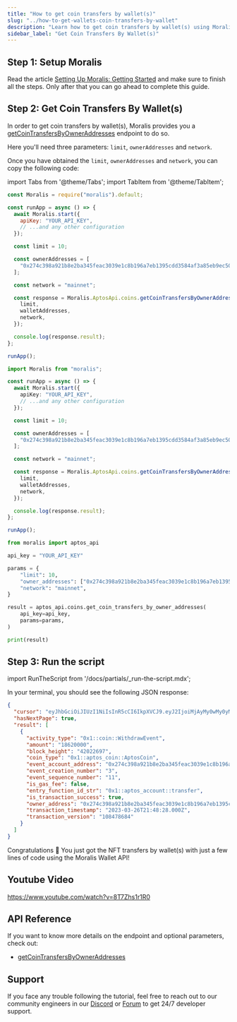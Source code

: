 ```yaml
---
title: "How to get coin transfers by wallet(s)"
slug: "../how-to-get-wallets-coin-transfers-by-wallet"
description: "Learn how to get coin transfers by wallet(s) using Moralis Wallet API."
sidebar_label: "Get Coin Transfers By Wallet(s)"
---
```


## Step 1: Setup Moralis

Read the article [Setting Up Moralis: Getting Started](/web3-data-api/aptos/get-your-api-key) and make sure to finish all the steps. Only after that you can go ahead to complete this guide.

## Step 2: Get Coin Transfers By Wallet(s)

In order to get coin transfers by wallet(s), Moralis provides you a [getCoinTransfersByOwnerAddresses](/web3-data-api/aptos/reference/get-coin-transfers-by-owner-addresses) endpoint to do so.

Here you'll need three parameters: `limit`, `ownerAddresses` and `network`.

Once you have obtained the `limit`, `ownerAddresses` and `network`, you can copy the following code:

import Tabs from '@theme/Tabs';
import TabItem from '@theme/TabItem';

<Tabs groupId="programming-language">
  <TabItem value="javascript" label="index.js (JavaScript)" default>

```javascript index.js
const Moralis = require("moralis").default;

const runApp = async () => {
  await Moralis.start({
    apiKey: "YOUR_API_KEY",
    // ...and any other configuration
  });

  const limit = 10;

  const ownerAddresses = [
    "0x274c398a921b8e2ba345feac3039e1c8b196a7eb1395cdd3584af3a85eb9ec50",
  ];

  const network = "mainnet";

  const response = Moralis.AptosApi.coins.getCoinTransfersByOwnerAddresses({
    limit,
    walletAddresses,
    network,
  });

  console.log(response.result);
};

runApp();
```

</TabItem>
<TabItem value="typescript" label="index.ts (TypeScript)">

```typescript index.ts
import Moralis from "moralis";

const runApp = async () => {
  await Moralis.start({
    apiKey: "YOUR_API_KEY",
    // ...and any other configuration
  });

  const limit = 10;

  const ownerAddresses = [
    "0x274c398a921b8e2ba345feac3039e1c8b196a7eb1395cdd3584af3a85eb9ec50",
  ];

  const network = "mainnet";

  const response = Moralis.AptosApi.coins.getCoinTransfersByOwnerAddresses({
    limit,
    walletAddresses,
    network,
  });

  console.log(response.result);
};

runApp();
```

</TabItem>
<TabItem value="python" label="index.py (Python)">

```python index.py
from moralis import aptos_api

api_key = "YOUR_API_KEY"

params = {
    "limit": 10,
    "owner_addresses": ["0x274c398a921b8e2ba345feac3039e1c8b196a7eb1395cdd3584af3a85eb9ec50"]
    "network": "mainnet",
}

result = aptos_api.coins.get_coin_transfers_by_owner_addresses(
    api_key=api_key,
    params=params,
)

print(result)
```

</TabItem>
</Tabs>

## Step 3: Run the script

import RunTheScript from '/docs/partials/\_run-the-script.mdx';

<RunTheScript />

In your terminal, you should see the following JSON response:

```json
{
  "cursor": "eyJhbGciOiJIUzI1NiIsInR5cCI6IkpXVCJ9.eyJ2IjoiMjAyMy0wMy0yMVQyMTo1NTo0MS4wMDBaIiwibyI6MiwiaWF0IjoxNjgyMDY3NTc2fQ.505lbLYPA4Vg4aUNbZIqv9CsgbcyaHeSgcySFwgOqpM",
  "hasNextPage": true,
  "result": [
    {
      "activity_type": "0x1::coin::WithdrawEvent",
      "amount": "18620000",
      "block_height": "42022697",
      "coin_type": "0x1::aptos_coin::AptosCoin",
      "event_account_address": "0x274c398a921b8e2ba345feac3039e1c8b196a7eb1395cdd3584af3a85eb9ec50",
      "event_creation_number": "3",
      "event_sequence_number": "11",
      "is_gas_fee": false,
      "entry_function_id_str": "0x1::aptos_account::transfer",
      "is_transaction_success": true,
      "owner_address": "0x274c398a921b8e2ba345feac3039e1c8b196a7eb1395cdd3584af3a85eb9ec50",
      "transaction_timestamp": "2023-03-26T21:48:28.000Z",
      "transaction_version": "108478684"
    }
  ]
}
```

Congratulations 🥳 You just got the NFT transfers by wallet(s) with just a few lines of code using the Moralis Wallet API!

## Youtube Video

https://www.youtube.com/watch?v=8T7Zhs1r1R0

## API Reference

If you want to know more details on the endpoint and optional parameters, check out:

- [getCoinTransfersByOwnerAddresses](/web3-data-api/aptos/reference/get-coin-transfers-by-owner-addresses)

## Support

If you face any trouble following the tutorial, feel free to reach out to our community engineers in our [Discord](https://moralis.io/discord) or [Forum](https://forum.moralis.io) to get 24/7 developer support.
